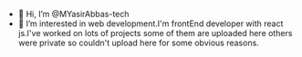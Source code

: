 - 👋 Hi, I’m @MYasirAbbas-tech
- 👀 I’m interested in web development.I'm frontEnd developer with react js.I've worked on lots of projects some of them are uploaded here others were private so couldn't upload here 
for some obvious reasons.




